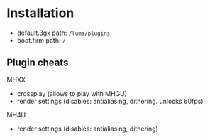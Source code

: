 # Installation
- default.3gx path: `/luma/plugins`
- boot.firm path: `/`

## Plugin cheats
MHXX
- crossplay (allows to play with MHGU)
- render settings (disables: antialiasing, dithering. unlocks 60fps)

MH4U
- render settings (disables: antialiasing, dithering)
